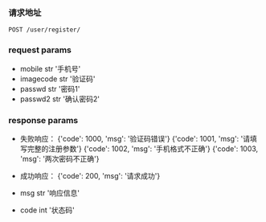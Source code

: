 
### 请求地址
    POST /user/register/

### request params

- mobile str '手机号'
- imagecode str '验证码'
- passwd str '密码1'
- passwd2 str '确认密码2'

### response params

- 失败响应：
    {'code': 1000, 'msg': '验证码错误'}
    {'code': 1001, 'msg': '请填写完整的注册参数'}
    {'code': 1002, 'msg': '手机格式不正确'}
    {'code': 1003, 'msg': '两次密码不正确'}
- 成功响应：
    {'code': 200, 'msg': '请求成功'}

- msg str '响应信息'
- code int '状态码'
